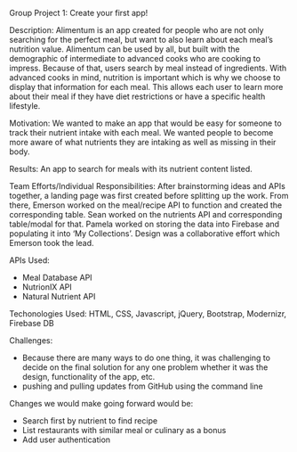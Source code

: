 Group Project 1: Create your first app!

Description: 
Alimentum is an app created for people who are not only searching for the perfect meal, but want to also learn about each meal’s nutrition value. Alimentum can be used by all, but built with the demographic of intermediate to advanced cooks who are cooking to impress. Because of that, users search by meal instead of ingredients. With advanced cooks in mind, nutrition is important which is why we choose to display that information for each meal. This allows each user to learn more about their meal if they have diet restrictions or have a specific health lifestyle.

Motivation:
We wanted to make an app that would be easy for someone to track their nutrient intake with each meal. We wanted people to become more aware of what nutrients they are intaking as well as missing in their body.

Results:
An app to search for meals with its nutrient content listed.

Team Efforts/Individual Responsibilities:
After brainstorming ideas and APIs together, a landing page was first created before splitting up the work. From there, Emerson worked on the meal/recipe API to function and created the corresponding table. Sean worked on the nutrients API and corresponding table/modal for that. Pamela worked on storing the data into Firebase and populating it into ‘My Collections’. Design was a collaborative effort which Emerson took the lead. 

APIs Used:
- Meal Database API
- NutrionIX API
- Natural Nutrient API

Techonologies Used:
HTML, CSS, Javascript, jQuery, Bootstrap, Modernizr, Firebase DB

Challenges:
- Because there are many ways to do one thing, it was challenging to decide on the final solution for any one problem whether it was the design, functionality of the app, etc. 
-  pushing and pulling updates from GitHub using the command line

Changes we would make going forward would be:
- Search first by nutrient to find recipe
- List restaurants with similar meal or culinary as a bonus
- Add user authentication 

